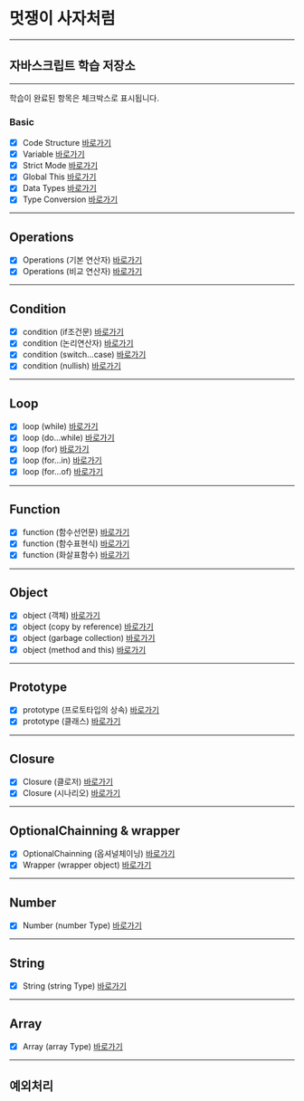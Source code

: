
# 멋쟁이 사자처럼
---
## 자바스크립트 학습 저장소
---
  
학습이 완료된 항목은 체크박스로 표시됩니다.

### Basic
- [x] Code Structure [바로가기](/client/chapter/core/01.codeStructure.js)
- [x] Variable [바로가기](/client/chapter/core/02.variables.js)
- [x] Strict Mode [바로가기](/client/chapter/core/03.strictMode.js)
- [x] Global This [바로가기](/client/chapter/core/04.globalThis.js)
- [x] Data Types [바로가기](/client/chapter/core/05.dataTypes.js)
- [x] Type Conversion [바로가기](/client/chapter/core/06.typeConversion.js)

---

## Operations
- [x] Operations (기본 연산자) [바로가기](/client/chapter/core/07-1.operations.js)
- [x] Operations (비교 연산자) [바로가기](/client/chapter/core/07-2.operations.js)  

---

## Condition
- [x] condition (if조건문) [바로가기](/client/chapter/core/08-1.condition.js)
- [x] condition (논리연산자) [바로가기](/client/chapter/core/08-2.condition.js)
- [x] condition (switch...case) [바로가기](/client/chapter/core/08-3.condition.js)
- [x] condition (nullish) [바로가기](/client/chapter/core/08-4.condition.js)  
  
---

## Loop
- [x] loop (while) [바로가기](/client/chapter/core/09-1.loop.js)
- [x] loop (do...while) [바로가기](/client/chapter/core/09-2.loop.js)
- [x] loop (for) [바로가기](/client/chapter/core/09-3.loop.js)
- [x] loop (for...in) [바로가기](/client/chapter/core/09-4.loop.js)
- [x] loop (for...of) [바로가기](/client/chapter/core/09-5.loop.js)  
  
---

## Function
- [x] function (함수선언문) [바로가기](/client/chapter/core/10-1.function.js)
- [x] function (함수표현식) [바로가기](/client/chapter/core/10-2.function.js)
- [x] function (화살표함수) [바로가기](/client/chapter/core/10-3.function.js)  
  
---

## Object
- [x] object (객체) [바로가기](/client/chapter/core/11-1.object.js)
- [x] object (copy by reference) [바로가기](/client/chapter/core/11-2.object.js)
- [x] object (garbage collection) [바로가기](/client/chapter/core/11-3.object.js)
- [x] object (method and this) [바로가기](/client/chapter/core/11-4.object.js)

---

## Prototype
- [x] prototype (프로토타입의 상속) [바로가기](/client/chapter/core/12.prototype.js)
- [x] prototype (클래스) [바로가기](/client/chapter/core/13.classes.js)

---

## Closure
- [x] Closure (클로저) [바로가기](/client/chapter/core/14-1.closure.js)
- [x] Closure (시나리오) [바로가기](/client/chapter/core/14-2.closure.js)

---

## OptionalChainning & wrapper
- [x] OptionalChainning (옵셔널체이닝) [바로가기](/client/chapter/core/15.optionCaining.js)
- [x] Wrapper (wrapper object) [바로가기](/client/chapter/core/16.primitiveMethod.js)

___
  
## Number
- [x] Number (number Type) [바로가기](/client/chapter/core/17.number.js)

---

## String
- [x] String (string Type) [바로가기](/client/chapter/core/18.string.js)

---

## Array
- [x] Array (array Type) [바로가기](/client/chapter/core/19.array.js)

___

## 예외처리